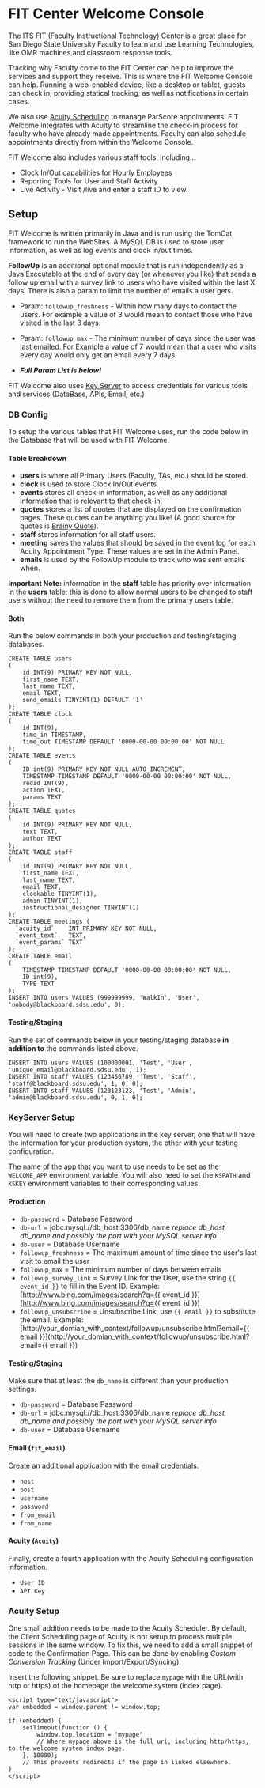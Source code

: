 FIT Center Welcome Console
===========================

The ITS FIT (Faculty Instructional Technology) Center is a great place for San Diego State University Faculty to learn and use Learning Technologies, like OMR machines and classroom response tools.

Tracking why Faculty come to the FIT Center can help to improve the services and support they receive. This is where the FIT Welcome Console can help. Running a web-enabled device, like a desktop or tablet, guests can check in, providing statical tracking, as well as notifications in certain cases.

We also use [Acuity Scheduling](https://acuityscheduling.com/) to manage ParScore appointments. FIT Welcome integrates with Acuity to streamline the check-in process for faculty who have already made appointments. Faculty can also schedule appointments directly from within the Welcome Console.

FIT Welcome also includes various staff tools, including...
- Clock In/Out capabilities for Hourly Employees
- Reporting Tools for User and Staff Activity
- Live Activity - Visit /live and enter a staff ID to view.


## Setup
FIT Welcome is written primarily in Java and is run using the TomCat framework to run the WebSites. A MySQL DB is used to store user information, as well as log events and clock in/out times.

__FollowUp__ is an additional optional module that is run independently as a Java Executable at the end of every day (or whenever you like) that sends a follow up email with a survey link to users who have visited within the last X days. There is also a param to limit the number of emails a user gets.
 - Param: `followup_freshness` - Within how many days to contact the users. For example a value of 3 would mean to contact those who have visited in the last 3 days.
 - Param: `followup_max` - The minimum number of days since the user was last emailed. For Example a value of 7 would mean that a user who visits every day would only get an email every 7 days.

 - ___Full Param List is below!___


FIT Welcome also uses [Key Server](https://github.com/sdsu-its/key-server) to access credentials for various tools and services (DataBase, APIs, Email, etc.)


### DB Config
To setup the various tables that FIT Welcome uses, run the code below in the Database that will be used with FIT Welcome.

#### Table Breakdown
- __users__ is where all Primary Users (Faculty, TAs, etc.) should be stored.
- __clock__ is used to store Clock In/Out events.
- __events__ stores all check-in information, as well as any additional information that is relevant to that check-in.
- __quotes__ stores a list of quotes that are displayed on the confirmation pages. These quotes can be anything you like! (A good source for quotes is [Brainy Quote](http://www.brainyquote.com/)).
- __staff__ stores information for all staff users.
- __meeting__ saves the values that should be saved in the event log for each Acuity Appointment Type. These values are set in the Admin Panel.
- __emails__ is used by the FollowUp module to track who was sent emails when.

__Important Note:__ information in the __staff__ table has priority over information in the __users__ table; this is done to allow normal users to be changed to staff users without the need to remove them from the primary users table.

#### Both
Run the below commands in both your production and testing/staging databases.
```
CREATE TABLE users
(
    id INT(9) PRIMARY KEY NOT NULL,
    first_name TEXT,
    last_name TEXT,
    email TEXT,
    send_emails TINYINT(1) DEFAULT '1'
);
CREATE TABLE clock
(
    id INT(9),
    time_in TIMESTAMP,
    time_out TIMESTAMP DEFAULT '0000-00-00 00:00:00' NOT NULL
);
CREATE TABLE events
(
    ID int(9) PRIMARY KEY NOT NULL AUTO_INCREMENT,
    TIMESTAMP TIMESTAMP DEFAULT '0000-00-00 00:00:00' NOT NULL,
    redid INT(9),
    action TEXT,
    params TEXT
);
CREATE TABLE quotes
(
    id INT(9) PRIMARY KEY NOT NULL,
    text TEXT,
    author TEXT
);
CREATE TABLE staff
(
    id INT(9) PRIMARY KEY NOT NULL,
    first_name TEXT,
    last_name TEXT,
    email TEXT,
    clockable TINYINT(1),
    admin TINYINT(1),
    instructional_designer TINYINT(1)
);
CREATE TABLE meetings (
  `acuity_id`    INT PRIMARY KEY NOT NULL,
  `event_text`   TEXT,
  `event_params` TEXT
);
CREATE TABLE email
(
    TIMESTAMP TIMESTAMP DEFAULT '0000-00-00 00:00:00' NOT NULL,
    ID int(9),
    TYPE TEXT
);
INSERT INTO users VALUES (999999999, 'WalkIn', 'User', 'nobody@blackboard.sdsu.edu', 0);
```

#### Testing/Staging
Run the set of commands below in your testing/staging database __in addition to__ the commands listed above.
```
INSERT INTO users VALUES (100000001, 'Test', 'User', 'unique_email@blackboard.sdsu.edu', 1);
INSERT INTO staff VALUES (123456789, 'Test', 'Staff', 'staff@blackboard.sdsu.edu', 1, 0, 0);
INSERT INTO staff VALUES (123123123, 'Test', 'Admin', 'admin@blackboard.sdsu.edu', 0, 1, 0);
```

### KeyServer Setup
You will need to create two applications in the key server, one that will have the information for your production system, the
other with your testing configuration.

The name of the app that you want to use needs to be set as the `WELCOME_APP` environment variable.
You will also need to set the `KSPATH` and `KSKEY` environment variables to their corresponding values.

#### Production
- `db-password` = Database Password
- `db-url` = jdbc:mysql://db_host:3306/db_name _replace db_host, db_name and possibly the port with your MySQL server info_
-	`db-user` = Database Username
- `followup_freshness` = The maximum amount of time since the user's last visit to email the user
-	`followup_max` = The minimum number of days between emails
-	`followup_survey_link` = Survey Link for the User, use the string `{{ event_id }}` to fill in the Event ID.
Example: [http://www.bing.com/images/search?q={{ event_id }}](http://www.bing.com/images/search?q={{ event_id }})
-	`followup_unsubscribe` = Unsubscribe Link, use `{{ email }}` to substitute the email.
Example:  [http://your_domian_with_context/followup/unsubscribe.html?email={{ email }}](http://your_domian_with_context/followup/unsubscribe.html?email={{ email }})

#### Testing/Staging
Make sure that at least the `db_name` is different than your production settings.
- `db-password` = Database Password
- `db-url` = jdbc:mysql://db_host:3306/db_name _replace db_host, db_name and possibly the port with your MySQL server info_
-	`db-user` = Database Username

#### Email (`fit_email`)
Create an additional application with the email credentials.
- `host`
- `post`
- `username`
- `password`
- `from_email`
- `from_name`

#### Acuity (`Acuity`)
Finally, create a fourth application with the Acuity Scheduling configuration information.
- `User ID`
- `API Key`

### Acuity Setup
One small addition needs to be made to the Acuity Scheduler. By default, the Client Scheduling page of Acuity is not setup to process multiple sessions in the same window. To fix this, we need to add a small snippet of code to the Confirmation Page. This can be done by enabling _Custom Conversion Tracking_ (Under Import/Export/Syncing).

Insert the following snippet. Be sure to replace `mypage` with the URL(with http or https) of the homepage the welcome system (index page).

```
<script type="text/javascript">
var embedded = window.parent != window.top;

if (embedded) {
    setTimeout(function () {
        window.top.location = "mypage"
        // Where mypage above is the full url, including http/https, to the welcome system index page.
    }, 10000);
    // This prevents redirects if the page in linked elsewhere.
}
</script>
```
